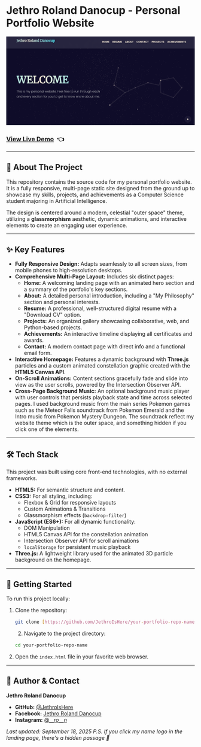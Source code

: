 # Jethro Roland Danocup - Personal Portfolio Website

![Portfolio Screenshot](./assets/images/portfolio-screenshot.png)
### [View Live Demo](https://jethroishere.github.io/portfolio-danocup/) &nbsp;👈
---

## 📖 About The Project

This repository contains the source code for my personal portfolio website. It is a fully responsive, multi-page static site designed from the ground up to showcase my skills, projects, and achievements as a Computer Science student majoring in Artificial Intelligence.

The design is centered around a modern, celestial "outer space" theme, utilizing a **glassmorphism** aesthetic, dynamic animations, and interactive elements to create an engaging user experience.

---

## ✨ Key Features

-   **Fully Responsive Design:** Adapts seamlessly to all screen sizes, from mobile phones to high-resolution desktops.
-   **Comprehensive Multi-Page Layout:** Includes six distinct pages:
    -   **Home:** A welcoming landing page with an animated hero section and a summary of the portfolio's key sections.
    -   **About:** A detailed personal introduction, including a "My Philosophy" section and personal interests.
    -   **Resume:** A professional, well-structured digital resume with a "Download CV" option.
    -   **Projects:** An organized gallery showcasing collaborative, web, and Python-based projects.
    -   **Achievements:** An interactive timeline displaying all certificates and awards.
    -   **Contact:** A modern contact page with direct info and a functional email form.
-   **Interactive Homepage:** Features a dynamic background with **Three.js** particles and a custom animated constellation graphic created with the **HTML5 Canvas API**.
-   **On-Scroll Animations:** Content sections gracefully fade and slide into view as the user scrolls, powered by the Intersection Observer API.
-   **Cross-Page Background Music:** An optional background music player with user controls that persists playback state and time across selected pages. I used background music from the main series Pokemon games such as the Meteor Falls soundtrack from Pokemon Emerald and the Intro music from Pokemon Mystery Dungeon. The soundtrack reflect my website theme which is the outer space, and something hidden if you click one of the elements. 

---

## 🛠️ Tech Stack

This project was built using core front-end technologies, with no external frameworks.

-   **HTML5:** For semantic structure and content.
-   **CSS3:** For all styling, including:
    -   Flexbox & Grid for responsive layouts
    -   Custom Animations & Transitions
    -   Glassmorphism effects (`backdrop-filter`)
-   **JavaScript (ES6+):** For all dynamic functionality:
    -   DOM Manipulation
    -   HTML5 Canvas API for the constellation animation
    -   Intersection Observer API for scroll animations
    -   `localStorage` for persistent music playback
-   **Three.js:** A lightweight library used for the animated 3D particle background on the homepage.

---

## 🚀 Getting Started

To run this project locally:

1.  Clone the repository:
    ```sh
    git clone [https://github.com/JethroIsHere/your-portfolio-repo-name.git](https://github.com/JethroIsHere/your-portfolio-repo-name.git)
    ```
    2.  Navigate to the project directory:
    ```sh
    cd your-portfolio-repo-name
    ```
3.  Open the `index.html` file in your favorite web browser.

---

## 👤 Author & Contact

**Jethro Roland Danocup**

-   **GitHub:** [@JethroIsHere](https://github.com/JethroIsHere)
-   **Facebook:** [Jethro Roland Danocup](https://www.facebook.com/jethro.roland.danocup)
-   **Instagram:** [@___ro__n_](https://www.instagram.com/___ro__n_/)

*Last updated: September 18, 2025*
*P.S. If you click my name logo in the landing page, there's a hidden passage 🤫*
